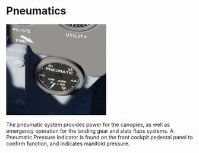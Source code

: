 # Pneumatics

![Pneum](../../img/Pneum.png)

The pneumatic system provides power for the canopies, as well as emergency
operation for the landing gear and slats flaps systems. A Pneumatic Pressure
Indicator is found on the front cockpit pedestal panel to confirm function, and
indicates manifold pressure.

